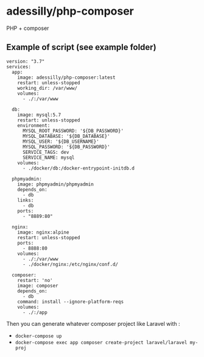 # adessilly/php-composer
PHP + composer

## Example of script (see example folder)

````
version: "3.7"
services:
  app:
    image: adessilly/php-composer:latest
    restart: unless-stopped
    working_dir: /var/www/
    volumes:
      - ./:/var/www

  db:
    image: mysql:5.7
    restart: unless-stopped
    environment:
      MYSQL_ROOT_PASSWORD: '${DB_PASSWORD}'
      MYSQL_DATABASE: '${DB_DATABASE}'
      MYSQL_USER: '${DB_USERNAME}'
      MYSQL_PASSWORD: '${DB_PASSWORD}'
      SERVICE_TAGS: dev
      SERVICE_NAME: mysql
    volumes:
      - ./docker/db:/docker-entrypoint-initdb.d

  phpmyadmin:
    image: phpmyadmin/phpmyadmin
    depends_on:
      - db
    links:
      - db
    ports:
      - "8889:80"

  nginx:
    image: nginx:alpine
    restart: unless-stopped
    ports:
      - 8888:80
    volumes:
      - ./:/var/www
      - ./docker/nginx:/etc/nginx/conf.d/

  composer:
    restart: 'no'
    image: composer
    depends_on:
      - db
    command: install --ignore-platform-reqs
    volumes:
      - ./:/app
  ````
  
Then you can generate whatever composer project like Laravel with :
- `docker-compose up`
- `docker-compose exec app composer create-project laravel/laravel my-proj`








